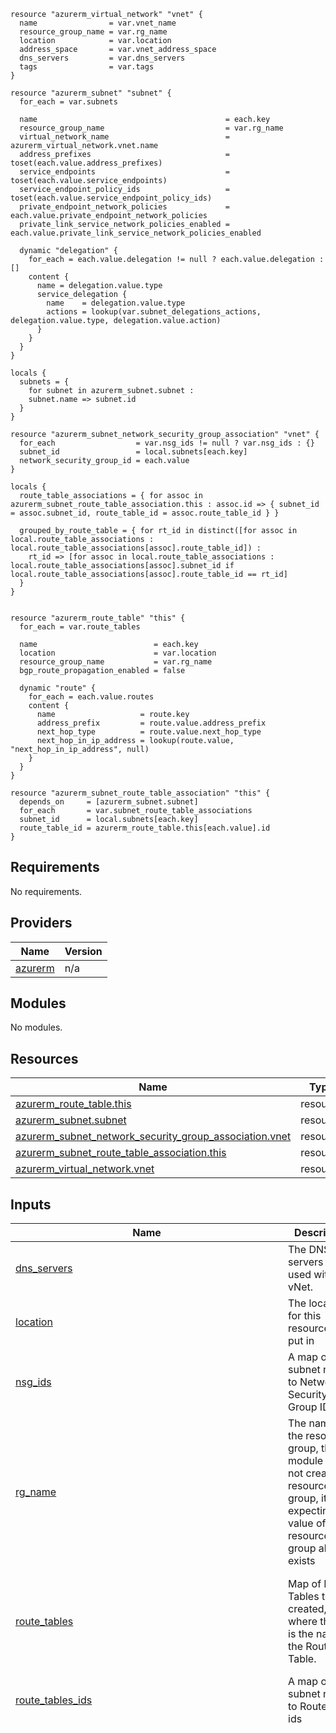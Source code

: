 ```hcl
resource "azurerm_virtual_network" "vnet" {
  name                = var.vnet_name
  resource_group_name = var.rg_name
  location            = var.location
  address_space       = var.vnet_address_space
  dns_servers         = var.dns_servers
  tags                = var.tags
}

resource "azurerm_subnet" "subnet" {
  for_each = var.subnets

  name                                          = each.key
  resource_group_name                           = var.rg_name
  virtual_network_name                          = azurerm_virtual_network.vnet.name
  address_prefixes                              = toset(each.value.address_prefixes)
  service_endpoints                             = toset(each.value.service_endpoints)
  service_endpoint_policy_ids                   = toset(each.value.service_endpoint_policy_ids)
  private_endpoint_network_policies             = each.value.private_endpoint_network_policies
  private_link_service_network_policies_enabled = each.value.private_link_service_network_policies_enabled

  dynamic "delegation" {
    for_each = each.value.delegation != null ? each.value.delegation : []
    content {
      name = delegation.value.type
      service_delegation {
        name    = delegation.value.type
        actions = lookup(var.subnet_delegations_actions, delegation.value.type, delegation.value.action)
      }
    }
  }
}

locals {
  subnets = {
    for subnet in azurerm_subnet.subnet :
    subnet.name => subnet.id
  }
}

resource "azurerm_subnet_network_security_group_association" "vnet" {
  for_each                  = var.nsg_ids != null ? var.nsg_ids : {}
  subnet_id                 = local.subnets[each.key]
  network_security_group_id = each.value
}

locals {
  route_table_associations = { for assoc in azurerm_subnet_route_table_association.this : assoc.id => { subnet_id = assoc.subnet_id, route_table_id = assoc.route_table_id } }

  grouped_by_route_table = { for rt_id in distinct([for assoc in local.route_table_associations : local.route_table_associations[assoc].route_table_id]) :
    rt_id => [for assoc in local.route_table_associations : local.route_table_associations[assoc].subnet_id if local.route_table_associations[assoc].route_table_id == rt_id]
  }
}


resource "azurerm_route_table" "this" {
  for_each = var.route_tables

  name                          = each.key
  location                      = var.location
  resource_group_name           = var.rg_name
  bgp_route_propagation_enabled = false

  dynamic "route" {
    for_each = each.value.routes
    content {
      name                   = route.key
      address_prefix         = route.value.address_prefix
      next_hop_type          = route.value.next_hop_type
      next_hop_in_ip_address = lookup(route.value, "next_hop_in_ip_address", null)
    }
  }
}

resource "azurerm_subnet_route_table_association" "this" {
  depends_on     = [azurerm_subnet.subnet]
  for_each       = var.subnet_route_table_associations
  subnet_id      = local.subnets[each.key]
  route_table_id = azurerm_route_table.this[each.value].id
}
```
## Requirements

No requirements.

## Providers

| Name | Version |
|------|---------|
| <a name="provider_azurerm"></a> [azurerm](#provider\_azurerm) | n/a |

## Modules

No modules.

## Resources

| Name | Type |
|------|------|
| [azurerm_route_table.this](https://registry.terraform.io/providers/hashicorp/azurerm/latest/docs/resources/route_table) | resource |
| [azurerm_subnet.subnet](https://registry.terraform.io/providers/hashicorp/azurerm/latest/docs/resources/subnet) | resource |
| [azurerm_subnet_network_security_group_association.vnet](https://registry.terraform.io/providers/hashicorp/azurerm/latest/docs/resources/subnet_network_security_group_association) | resource |
| [azurerm_subnet_route_table_association.this](https://registry.terraform.io/providers/hashicorp/azurerm/latest/docs/resources/subnet_route_table_association) | resource |
| [azurerm_virtual_network.vnet](https://registry.terraform.io/providers/hashicorp/azurerm/latest/docs/resources/virtual_network) | resource |

## Inputs

| Name | Description | Type | Default | Required |
|------|-------------|------|---------|:--------:|
| <a name="input_dns_servers"></a> [dns\_servers](#input\_dns\_servers) | The DNS servers to be used with vNet. | `list(string)` | `[]` | no |
| <a name="input_location"></a> [location](#input\_location) | The location for this resource to be put in | `string` | n/a | yes |
| <a name="input_nsg_ids"></a> [nsg\_ids](#input\_nsg\_ids) | A map of subnet name to Network Security Group IDs | `map(string)` | `{}` | no |
| <a name="input_rg_name"></a> [rg\_name](#input\_rg\_name) | The name of the resource group, this module does not create a resource group, it is expecting the value of a resource group already exists | `string` | n/a | yes |
| <a name="input_route_tables"></a> [route\_tables](#input\_route\_tables) | Map of Route Tables to be created, where the key is the name of the Route Table. | <pre>map(object({<br>    routes = map(object({<br>      address_prefix         = string<br>      next_hop_type          = string<br>      next_hop_in_ip_address = optional(string)<br>    }))<br>  }))</pre> | `{}` | no |
| <a name="input_route_tables_ids"></a> [route\_tables\_ids](#input\_route\_tables\_ids) | A map of subnet name to Route table ids | `map(string)` | `{}` | no |
| <a name="input_subnet_delegations_actions"></a> [subnet\_delegations\_actions](#input\_subnet\_delegations\_actions) | List of delegation actions when delegations of subnets is used, will be done for query | `map(list(string))` | <pre>{<br>  "GitHub.Network/networkSettings": [<br>    "Microsoft.Network/virtualNetworks/subnets/action"<br>  ],<br>  "Microsoft.AVS/PrivateClouds": [<br>    "Microsoft.Network/virtualNetworks/subnets/action"<br>  ],<br>  "Microsoft.ApiManagement/service": [<br>    "Microsoft.Network/virtualNetworks/subnets/action"<br>  ],<br>  "Microsoft.Apollo/npu": [<br>    "Microsoft.Network/virtualNetworks/subnets/action"<br>  ],<br>  "Microsoft.App/environments": [<br>    "Microsoft.Network/virtualNetworks/subnets/action"<br>  ],<br>  "Microsoft.App/testClients": [<br>    "Microsoft.Network/virtualNetworks/subnets/action"<br>  ],<br>  "Microsoft.AzureCosmosDB/clusters": [<br>    "Microsoft.Network/virtualNetworks/subnets/action"<br>  ],<br>  "Microsoft.BareMetal/AzureHPC": [<br>    "Microsoft.Network/virtualNetworks/subnets/action"<br>  ],<br>  "Microsoft.BareMetal/AzureHostedService": [<br>    "Microsoft.Network/virtualNetworks/subnets/action"<br>  ],<br>  "Microsoft.BareMetal/AzurePaymentHSM": [<br>    "Microsoft.Network/virtualNetworks/subnets/action"<br>  ],<br>  "Microsoft.BareMetal/AzureVMware": [<br>    "Microsoft.Network/networkinterfaces/*",<br>    "Microsoft.Network/virtualNetworks/subnets/join/action"<br>  ],<br>  "Microsoft.BareMetal/CrayServers": [<br>    "Microsoft.Network/networkinterfaces/*",<br>    "Microsoft.Network/virtualNetworks/subnets/join/action"<br>  ],<br>  "Microsoft.BareMetal/MonitoringServers": [<br>    "Microsoft.Network/virtualNetworks/subnets/action"<br>  ],<br>  "Microsoft.Batch/batchAccounts": [<br>    "Microsoft.Network/virtualNetworks/subnets/action"<br>  ],<br>  "Microsoft.CloudTest/hostedpools": [<br>    "Microsoft.Network/virtualNetworks/subnets/action"<br>  ],<br>  "Microsoft.CloudTest/images": [<br>    "Microsoft.Network/virtualNetworks/subnets/action"<br>  ],<br>  "Microsoft.CloudTest/pools": [<br>    "Microsoft.Network/virtualNetworks/subnets/action"<br>  ],<br>  "Microsoft.Codespaces/plans": [<br>    "Microsoft.Network/virtualNetworks/subnets/action"<br>  ],<br>  "Microsoft.ContainerInstance/containerGroups": [<br>    "Microsoft.Network/virtualNetworks/subnets/action"<br>  ],<br>  "Microsoft.ContainerService/TestClients": [<br>    "Microsoft.Network/virtualNetworks/subnets/action"<br>  ],<br>  "Microsoft.ContainerService/managedClusters": [<br>    "Microsoft.Network/virtualNetworks/subnets/action"<br>  ],<br>  "Microsoft.DBforMySQL/flexibleServers": [<br>    "Microsoft.Network/virtualNetworks/subnets/action"<br>  ],<br>  "Microsoft.DBforMySQL/servers": [<br>    "Microsoft.Network/virtualNetworks/subnets/action"<br>  ],<br>  "Microsoft.DBforMySQL/serversv2": [<br>    "Microsoft.Network/virtualNetworks/subnets/action"<br>  ],<br>  "Microsoft.DBforPostgreSQL/flexibleServers": [<br>    "Microsoft.Network/virtualNetworks/subnets/action"<br>  ],<br>  "Microsoft.DBforPostgreSQL/serversv2": [<br>    "Microsoft.Network/virtualNetworks/subnets/join/action"<br>  ],<br>  "Microsoft.DBforPostgreSQL/singleServers": [<br>    "Microsoft.Network/virtualNetworks/subnets/action"<br>  ],<br>  "Microsoft.Databricks/workspaces": [<br>    "Microsoft.Network/virtualNetworks/subnets/join/action",<br>    "Microsoft.Network/virtualNetworks/subnets/prepareNetworkPolicies/action",<br>    "Microsoft.Network/virtualNetworks/subnets/unprepareNetworkPolicies/action"<br>  ],<br>  "Microsoft.DelegatedNetwork/controller": [<br>    "Microsoft.Network/virtualNetworks/subnets/action"<br>  ],<br>  "Microsoft.DevCenter/networkConnection": [<br>    "Microsoft.Network/virtualNetworks/subnets/action"<br>  ],<br>  "Microsoft.DocumentDB/cassandraClusters": [<br>    "Microsoft.Network/virtualNetworks/subnets/action"<br>  ],<br>  "Microsoft.Fidalgo/networkSettings": [<br>    "Microsoft.Network/virtualNetworks/subnets/action"<br>  ],<br>  "Microsoft.HardwareSecurityModules/dedicatedHSMs": [<br>    "Microsoft.Network/networkinterfaces/*",<br>    "Microsoft.Network/virtualNetworks/subnets/join/action"<br>  ],<br>  "Microsoft.Kusto/clusters": [<br>    "Microsoft.Network/virtualNetworks/subnets/action"<br>  ],<br>  "Microsoft.LabServices/labplans": [<br>    "Microsoft.Network/virtualNetworks/subnets/action"<br>  ],<br>  "Microsoft.Logic/integrationServiceEnvironments": [<br>    "Microsoft.Network/virtualNetworks/subnets/action"<br>  ],<br>  "Microsoft.MachineLearningServices/workspaces": [<br>    "Microsoft.Network/virtualNetworks/subnets/action"<br>  ],<br>  "Microsoft.Netapp/volumes": [<br>    "Microsoft.Network/networkinterfaces/*",<br>    "Microsoft.Network/virtualNetworks/subnets/join/action"<br>  ],<br>  "Microsoft.Network/dnsResolvers": [<br>    "Microsoft.Network/virtualNetworks/subnets/join/action"<br>  ],<br>  "Microsoft.Network/fpgaNetworkInterfaces": [<br>    "Microsoft.Network/virtualNetworks/subnets/action"<br>  ],<br>  "Microsoft.Network/managedResolvers": [<br>    "Microsoft.Network/virtualNetworks/subnets/action"<br>  ],<br>  "Microsoft.Network/networkWatchers.": [<br>    "Microsoft.Network/virtualNetworks/subnets/action"<br>  ],<br>  "Microsoft.Network/virtualNetworkGateways": [<br>    "Microsoft.Network/virtualNetworks/subnets/action"<br>  ],<br>  "Microsoft.Orbital/orbitalGateways": [<br>    "Microsoft.Network/virtualNetworks/subnets/action"<br>  ],<br>  "Microsoft.PowerPlatform/enterprisePolicies": [<br>    "Microsoft.Network/virtualNetworks/subnets/action"<br>  ],<br>  "Microsoft.PowerPlatform/vnetaccesslinks": [<br>    "Microsoft.Network/virtualNetworks/subnets/action"<br>  ],<br>  "Microsoft.ServiceFabricMesh/networks": [<br>    "Microsoft.Network/virtualNetworks/subnets/action"<br>  ],<br>  "Microsoft.ServiceNetworking/trafficControllers": [<br>    "Microsoft.Network/virtualNetworks/subnets/action"<br>  ],<br>  "Microsoft.Singularity/accounts/networks": [<br>    "Microsoft.Network/virtualNetworks/subnets/action"<br>  ],<br>  "Microsoft.Singularity/accounts/npu": [<br>    "Microsoft.Network/virtualNetworks/subnets/action"<br>  ],<br>  "Microsoft.Sql/managedInstances": [<br>    "Microsoft.Network/virtualNetworks/subnets/join/action",<br>    "Microsoft.Network/virtualNetworks/subnets/prepareNetworkPolicies/action",<br>    "Microsoft.Network/virtualNetworks/subnets/unprepareNetworkPolicies/action"<br>  ],<br>  "Microsoft.Sql/managedInstancesOnebox": [<br>    "Microsoft.Network/virtualNetworks/subnets/action"<br>  ],<br>  "Microsoft.Sql/managedInstancesStage": [<br>    "Microsoft.Network/virtualNetworks/subnets/action"<br>  ],<br>  "Microsoft.Sql/managedInstancesTest": [<br>    "Microsoft.Network/virtualNetworks/subnets/action"<br>  ],<br>  "Microsoft.Sql/servers": [<br>    "Microsoft.Network/virtualNetworks/subnets/action"<br>  ],<br>  "Microsoft.StoragePool/diskPools": [<br>    "Microsoft.Network/virtualNetworks/subnets/action"<br>  ],<br>  "Microsoft.StreamAnalytics/streamingJobs": [<br>    "Microsoft.Network/virtualNetworks/subnets/join/action"<br>  ],<br>  "Microsoft.Synapse/workspaces": [<br>    "Microsoft.Network/virtualNetworks/subnets/action"<br>  ],<br>  "Microsoft.Web/hostingEnvironments": [<br>    "Microsoft.Network/virtualNetworks/subnets/action"<br>  ],<br>  "Microsoft.Web/serverFarms": [<br>    "Microsoft.Network/virtualNetworks/subnets/action"<br>  ],<br>  "NGINX.NGINXPLUS/nginxDeployments": [<br>    "Microsoft.Network/virtualNetworks/subnets/action"<br>  ],<br>  "PaloAltoNetworks.Cloudngfw/firewalls": [<br>    "Microsoft.Network/virtualNetworks/subnets/action"<br>  ],<br>  "Qumulo.Storage/fileSystems": [<br>    "Microsoft.Network/virtualNetworks/subnets/action"<br>  ]<br>}</pre> | no |
| <a name="input_subnet_enforce_private_link_endpoint_network_policies"></a> [subnet\_enforce\_private\_link\_endpoint\_network\_policies](#input\_subnet\_enforce\_private\_link\_endpoint\_network\_policies) | A map of subnet name to enable/disable private link endpoint network policies on the subnet. | `map(bool)` | `{}` | no |
| <a name="input_subnet_enforce_private_link_service_network_policies"></a> [subnet\_enforce\_private\_link\_service\_network\_policies](#input\_subnet\_enforce\_private\_link\_service\_network\_policies) | A map of subnet name to enable/disable private link service network policies on the subnet. | `map(bool)` | `{}` | no |
| <a name="input_subnet_route_table_associations"></a> [subnet\_route\_table\_associations](#input\_subnet\_route\_table\_associations) | Map where the key is the subnet name and the value is the name of the route table to associate with. | `map(string)` | `{}` | no |
| <a name="input_subnet_service_endpoints"></a> [subnet\_service\_endpoints](#input\_subnet\_service\_endpoints) | A map of subnet name to service endpoints to add to the subnet. | `map(any)` | `{}` | no |
| <a name="input_subnets"></a> [subnets](#input\_subnets) | Map of subnets with their properties | <pre>map(object({<br>    address_prefixes                              = set(string)<br>    private_endpoint_network_policies             = optional(string, "Disabled")<br>    private_link_service_network_policies_enabled = optional(bool, false)<br>    service_endpoint_policy_ids                   = optional(set(string))<br>    delegation = optional(list(object({<br>      type   = optional(string)<br>      action = optional(list(string)) # Optional user-defined action<br>    })))<br>    service_endpoints = optional(list(string))<br>  }))</pre> | `{}` | no |
| <a name="input_tags"></a> [tags](#input\_tags) | The tags to associate with your network and subnets. | `map(string)` | n/a | yes |
| <a name="input_vnet_address_space"></a> [vnet\_address\_space](#input\_vnet\_address\_space) | The address space that is used by the virtual network. | `list(string)` | n/a | yes |
| <a name="input_vnet_location"></a> [vnet\_location](#input\_vnet\_location) | The location of the vnet to create. Defaults to the location of the resource group. | `string` | n/a | yes |
| <a name="input_vnet_name"></a> [vnet\_name](#input\_vnet\_name) | Name of the vnet to create | `string` | n/a | yes |

## Outputs

| Name | Description |
|------|-------------|
| <a name="output_route_table_ids"></a> [route\_table\_ids](#output\_route\_table\_ids) | Map of Route Table names to their IDs. |
| <a name="output_subnet_ids_associated_with_route_tables"></a> [subnet\_ids\_associated\_with\_route\_tables](#output\_subnet\_ids\_associated\_with\_route\_tables) | The IDs of the subnets associated with each route table |
| <a name="output_subnets_ids"></a> [subnets\_ids](#output\_subnets\_ids) | The ids of the subnets created |
| <a name="output_subnets_names"></a> [subnets\_names](#output\_subnets\_names) | The name of the subnets created |
| <a name="output_vnet_address_space"></a> [vnet\_address\_space](#output\_vnet\_address\_space) | The address space of the newly created vNet |
| <a name="output_vnet_dns_servers"></a> [vnet\_dns\_servers](#output\_vnet\_dns\_servers) | The dns servers of the vnet, if it is using Azure default, this module will return the Azure 'wire' IP as a list of string in the 1st element |
| <a name="output_vnet_id"></a> [vnet\_id](#output\_vnet\_id) | The id of the newly created vNet |
| <a name="output_vnet_location"></a> [vnet\_location](#output\_vnet\_location) | The location of the newly created vNet |
| <a name="output_vnet_name"></a> [vnet\_name](#output\_vnet\_name) | The Name of the newly created vNet |
| <a name="output_vnet_rg_name"></a> [vnet\_rg\_name](#output\_vnet\_rg\_name) | The resource group name which the VNet is in |
